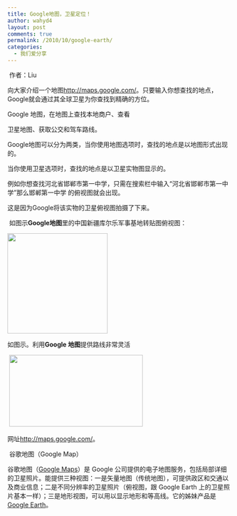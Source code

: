 ```yaml
---
title: Google地图，卫星定位！
author: wahyd4
layout: post
comments: true
permalink: /2010/10/google-earth/
categories:
  - 我们爱分享
---
```

 作者：Liu

向大家介绍一个地图<http://maps.google.com/>。只要输入你想查找的地点，Google就会通过其全球卫星为你查找到精确的方位。

Google 地图，在地图上查找本地商户、查看

卫星地图、获取公交和驾车路线。 

Google地图可以分为两类，当你使用地图选项时，查找的地点是以地图形式出现的。

当你使用卫星选项时，查找的地点是以卫星实物图显示的。

例如你想查找河北省邯郸市第一中学，只需在搜索栏中输入“河北省邯郸市第一中学”那么邯郸第一中学 的俯视图就会出现。

这是因为Google将该实物的卫星俯视图拍摄了下来。

 如图示**Google地图**里的中国新疆库尔乐军事基地转贴图俯视图：

[<img title="tupian" src="http://www.junv.info/wp-content/uploads/2010/10/tupian.jpg" alt="" width="225" height="225" />][1]

如图示。利用**Google 地图**提供路线非常灵活

 [<img title="n" src="http://www.junv.info/wp-content/uploads/2010/10/n-300x161.jpg" alt="" width="300" height="161" />][2]

网址<http://maps.google.com/>。

 谷歌地图（Google Map）

谷歌地图（<a href="http://baike.baidu.com/view/271894.htm" target="_blank">Google Maps</a>）是 Google 公司提供的电子地图服务，包括局部详细的卫星照片。能提供三种视图：一是矢量地图（传统地图），可提供政区和交通以及商业信息；二是不同分辨率的卫星照片（俯视图，跟 Google Earth 上的卫星照片基本一样）；三是地形视图，可以用以显示地形和等高线。它的姊妹产品是<a href="http://baike.baidu.com/view/18437.htm" target="_blank">Google Earth</a>。

 [1]: http://www.junv.info/wp-content/uploads/2010/10/tupian.jpg
 [2]: http://www.junv.info/wp-content/uploads/2010/10/n.jpg
